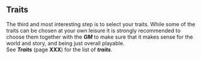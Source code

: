 ## Traits
The third and most interesting step is to select your traits. While some of the traits can be chosen at your own leisure it is strongly recommended to choose them together with the ***GM*** to make sure that it makes sense for the world and story, and being just overall playable.  
See ***Traits*** (page **XXX**) for the list of ***traits***. 
